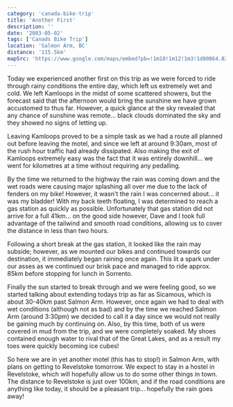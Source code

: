 ```yaml
---
category: 'canada-bike-trip'
title: 'Another First'
description: ''
date: '2003-05-02'
tags: ['Canads Bike Trip']
location: 'Salmon Arm, BC'
distance: '115.5km'
mapSrc: 'https://www.google.com/maps/embed?pb=!1m18!1m12!1m3!1d80864.82784744192!2d-119.3530610536071!3d50.70090446799247!2m3!1f0!2f0!3f0!3m2!1i1024!2i768!4f13.1!3m3!1m2!1s0x537ef54d4f2026a5%3A0x400a2d627d7e3cc9!2sSalmon%20Arm%2C%20BC!5e0!3m2!1sen!2sca!4v1609169854209!5m2!1sen!2sca'
---
```

Today we experienced another first on this trip as we were forced to ride through rainy conditions the entire day, which left us extremely wet and cold. We left Kamloops in the midst of some scattered showers, but the forecast said that the afternoon would bring the sunshine we have grown accustomed to thus far. However, a quick glance at the sky revealed that any chance of sunshine was remote... black clouds dominated the sky and they showed no signs of letting up.

Leaving Kamloops proved to be a simple task as we had a route all planned out before leaving the motel, and since we left at around 9:30am, most of the rush hour traffic had already dissipated. Also making the exit of Kamloops extremely easy was the fact that it was entirely downhill... we went for kilometres at a time without requiring any pedalling.

By the time we returned to the highway the rain was coming down and the wet roads were causing major splashing all over me due to the lack of fenders on my bike! However, it wasn't the rain I was concerned about... it was my bladder! With my back teeth floating, I was determined to reach a gas station as quickly as possible. Unfortunately that gas station did not arrive for a full 41km... on the good side however, Dave and I took full advantage of the tailwind and smooth road conditions, allowing us to cover the distance in less than two hours.

Following a short break at the gas station, it looked like the rain may subside; however, as we mounted our bikes and continued towards our destination, it immediately began raining once again. This lit a spark under our asses as we continued our brisk pace and managed to ride approx. 85km before stopping for lunch in Sorrento.

Finally the sun started to break through and we were feeling good, so we started talking about extending todays trip as far as Sicamous, which is about 30-40km past Salmon Arm. However, once again we had to deal with wet conditions (although not as bad) and by the time we reached Salmon Arm (around 3:30pm) we decided to call it a day since we would not really be gaining much by continuing on. Also, by this time, both of us were covered in mud from the trip, and we were completely soaked. My shoes contained enough water to rival that of the Great Lakes, and as a result my toes were quickly becoming ice cubes!

So here we are in yet another motel (this has to stop!) in Salmon Arm, with plans on getting to Revelstoke tomorrow. We expect to stay in a hostel in Revelstoke, which will hopefully allow us to do some other things in town. The distance to Revelstoke is just over 100km, and if the road conditions are anything like today, it should be a pleasant trip... hopefully the rain goes away!